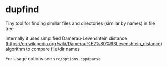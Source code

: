 # dupfind

Tiny tool for finding similar files and directories (similar by names) in file tree.

Internally it uses simplified Damerau-Levenshtein 
distance (https://en.wikipedia.org/wiki/Damerau%E2%80%93Levenshtein_distance) 
algorithm to compare file/dir names

For Usage options see `src/options.cpp#parse`

